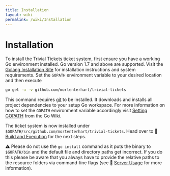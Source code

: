 ```yaml
---
title: Installation
layout: wiki
permalink: /wiki/Installation
---
```


# Installation

To install the Trivial Tickets ticket system, first ensure you have
a working Go environment installed. Go version 1.7 and above are
supported. Visit the [Golang Installation
Site](https://golang.org/doc/install) for installation instructions
and system requirements. Set the `GOPATH` environment variable to
your desired location and then execute

```bash
go get -u -v github.com/mortenterhart/trivial-tickets
```

This command requires [git](https://git-scm.com) to be installed.
It downloads and installs all project dependencies to your setup
Go workspace. For more information on how to set the `GOPATH`
environment variable accordingly visit [Setting
GOPATH](https://github.com/golang/go/wiki/SettingGOPATH) from the
Go Wiki.

The ticket system is now installed under
`$GOPATH/src/github.com/mortenterhart/trivial-tickets`. Head over
to :book: [Build and Execution](Build-and-Execution.md) for the next
steps.

:warning: Please do not use the `go install` command as it puts the
binary to `$GOPATH/bin` and the default file and directory paths
get incorrect. If you do this please be aware that you always have
to provide the relative paths to the resource folders via command-line
flags (see :book: [Server Usage](Server-Usage.md) for more information).
